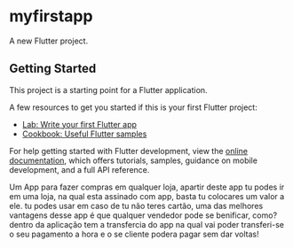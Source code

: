 # myfirstapp

A new Flutter project.

## Getting Started

This project is a starting point for a Flutter application.

A few resources to get you started if this is your first Flutter project:

- [Lab: Write your first Flutter app](https://docs.flutter.dev/get-started/codelab)
- [Cookbook: Useful Flutter samples](https://docs.flutter.dev/cookbook)

For help getting started with Flutter development, view the
[online documentation](https://docs.flutter.dev/), which offers tutorials,
samples, guidance on mobile development, and a full API reference.



Um App para fazer compras em qualquer loja, apartir deste app tu podes ir em uma loja, na qual esta assinado com app, basta tu colocares um valor a ele.
tu podes usar em caso de tu não teres cartão, uma das melhores vantagens desse app é que qualquer vendedor pode se benificar, como?
dentro da aplicação tem a transfercia do app na qual vai poder transferi-se o seu pagamento a hora e o se cliente podera pagar sem dar voltas!